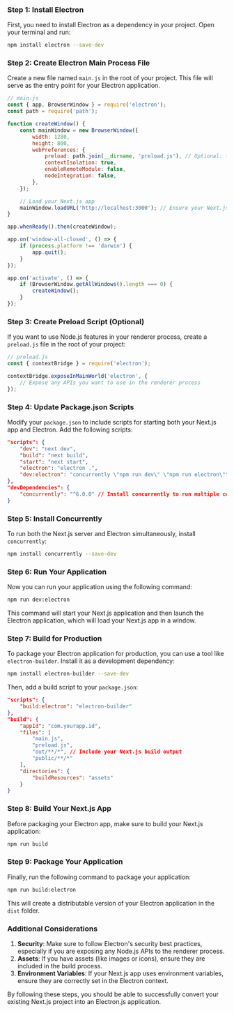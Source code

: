 ### Step 1: Install Electron

First, you need to install Electron as a dependency in your project. Open your terminal and run:

```bash
npm install electron --save-dev
```

### Step 2: Create Electron Main Process File

Create a new file named `main.js` in the root of your project. This file will serve as the entry point for your Electron application.

```javascript
// main.js
const { app, BrowserWindow } = require('electron');
const path = require('path');

function createWindow() {
    const mainWindow = new BrowserWindow({
        width: 1280,
        height: 800,
        webPreferences: {
            preload: path.join(__dirname, 'preload.js'), // Optional: for security
            contextIsolation: true,
            enableRemoteModule: false,
            nodeIntegration: false,
        },
    });

    // Load your Next.js app
    mainWindow.loadURL('http://localhost:3000'); // Ensure your Next.js app is running
}

app.whenReady().then(createWindow);

app.on('window-all-closed', () => {
    if (process.platform !== 'darwin') {
        app.quit();
    }
});

app.on('activate', () => {
    if (BrowserWindow.getAllWindows().length === 0) {
        createWindow();
    }
});
```

### Step 3: Create Preload Script (Optional)

If you want to use Node.js features in your renderer process, create a `preload.js` file in the root of your project:

```javascript
// preload.js
const { contextBridge } = require('electron');

contextBridge.exposeInMainWorld('electron', {
    // Expose any APIs you want to use in the renderer process
});
```

### Step 4: Update Package.json Scripts

Modify your `package.json` to include scripts for starting both your Next.js app and Electron. Add the following scripts:

```json
"scripts": {
    "dev": "next dev",
    "build": "next build",
    "start": "next start",
    "electron": "electron .",
    "dev:electron": "concurrently \"npm run dev\" \"npm run electron\""
},
"devDependencies": {
    "concurrently": "^6.0.0" // Install concurrently to run multiple commands
}
```

### Step 5: Install Concurrently

To run both the Next.js server and Electron simultaneously, install `concurrently`:

```bash
npm install concurrently --save-dev
```

### Step 6: Run Your Application

Now you can run your application using the following command:

```bash
npm run dev:electron
```

This command will start your Next.js application and then launch the Electron application, which will load your Next.js app in a window.

### Step 7: Build for Production

To package your Electron application for production, you can use a tool like `electron-builder`. Install it as a development dependency:

```bash
npm install electron-builder --save-dev
```

Then, add a build script to your `package.json`:

```json
"scripts": {
    "build:electron": "electron-builder"
},
"build": {
    "appId": "com.yourapp.id",
    "files": [
        "main.js",
        "preload.js",
        "out/**/*", // Include your Next.js build output
        "public/**/*"
    ],
    "directories": {
        "buildResources": "assets"
    }
}
```

### Step 8: Build Your Next.js App

Before packaging your Electron app, make sure to build your Next.js application:

```bash
npm run build
```

### Step 9: Package Your Application

Finally, run the following command to package your application:

```bash
npm run build:electron
```

This will create a distributable version of your Electron application in the `dist` folder.

### Additional Considerations

1. **Security**: Make sure to follow Electron's security best practices, especially if you are exposing any Node.js APIs to the renderer process.
2. **Assets**: If you have assets (like images or icons), ensure they are included in the build process.
3. **Environment Variables**: If your Next.js app uses environment variables, ensure they are correctly set in the Electron context.

By following these steps, you should be able to successfully convert your existing Next.js project into an Electron.js application.